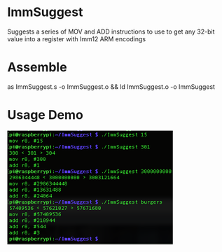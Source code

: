 # ImmSuggest
Suggests a series of MOV and ADD instructions to use to get any 32-bit value into a register with Imm12 ARM encodings

# Assemble
as ImmSuggest.s -o ImmSuggest.o && ld ImmSuggest.o -o ImmSuggest

# Usage Demo
![alt tag](https://github.com/XlogicX/ImmSuggest/blob/master/demo.png)
